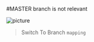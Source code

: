 #MASTER branch is not relevant

![picture](https://image.prntscr.com/image/Mb_ajL0MSc_UgWclX3b90w.png)

>Switch To Branch `mapping`
